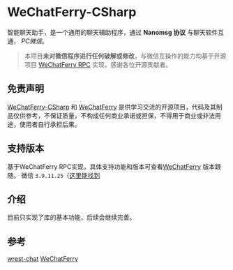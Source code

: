 ﻿# WeChatFerry-CSharp

智能聊天助手，是一个通用的聊天辅助程序，通过 **Nanomsg 协议** 与聊天软件互通， *PC微信*。

> 本项目**未对微信程序进行任何破解或修改**，与微信互操作的能力均基于开源项目 [WeChatFerry RPC](https://github.com/lich0821/WeChatFerry/tree/master/WeChatFerry) 实现，感谢各位开源贡献者。

## 免责声明

[WeChatFerry-CSharp](https://github.com/send010/WeChatFerry-CSharp) 和 [WeChatFerry](https://github.com/lich0821/WeChatFerry) 
是供学习交流的开源项目，代码及其制品仅供参考，不保证质量，不构成任何商业承诺或担保，不得用于商业或非法用途，使用者自行承担后果。

## 支持版本

基于WeChatFerry RPC实现，具体支持功能和版本可查看[WeChatFerry](https://github.com/lich0821/WeChatFerry) 版本跟随。
微信 `3.9.11.25`（[这里能找到](https://github.com/lich0821/WeChatFerry/releases/tag/v39.3.5)

## 介绍

目前只实现了库的基本功能，后续会继续完善。

## 参考

[wrest-chat](https://github.com/opentdp/wrest-chat)
[WeChatFerry](https://github.com/lich0821/WeChatFerry)

